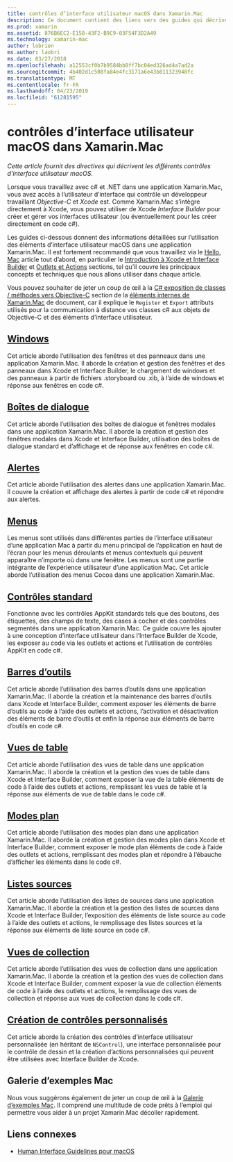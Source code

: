 ```yaml
---
title: contrôles d’interface utilisateur macOS dans Xamarin.Mac
description: Ce document contient des liens vers des guides qui décrivent les différents contrôles d’interface utilisateur qui permettent aux développeurs de Xamarin.Mac. Contenu lié examine de windows, boîtes de dialogue, alertes, menus, barres d’outils, des vues de table, modes plan et bien plus encore.
ms.prod: xamarin
ms.assetid: 876B6EC2-E158-43F2-B9C9-03F54F3D2A49
ms.technology: xamarin-mac
author: lobrien
ms.author: laobri
ms.date: 03/27/2018
ms.openlocfilehash: a12553cf0b7b9584bb8ff7bc04ed326ad4a7ad2a
ms.sourcegitcommit: 4b402d1c508fa84e4fc3171a6e43b811323948fc
ms.translationtype: MT
ms.contentlocale: fr-FR
ms.lasthandoff: 04/23/2019
ms.locfileid: "61281595"
---
```

# <a name="macos-user-interface-controls-in-xamarinmac"></a>contrôles d’interface utilisateur macOS dans Xamarin.Mac

_Cette article fournit des directives qui décrivent les différents contrôles d’interface utilisateur macOS._

Lorsque vous travaillez avec c# et .NET dans une application Xamarin.Mac, vous avez accès à l’utilisateur d’interface qui contrôle un développeur travaillant *Objective-C* et *Xcode* est. Comme Xamarin.Mac s’intègre directement à Xcode, vous pouvez utiliser de Xcode _Interface Builder_ pour créer et gérer vos interfaces utilisateur (ou éventuellement pour les créer directement en code c#).

Les guides ci-dessous donnent des informations détaillées sur l’utilisation des éléments d’interface utilisateur macOS dans une application Xamarin.Mac. Il est fortement recommandé que vous travaillez via le [Hello, Mac](~/mac/get-started/hello-mac.md) article tout d’abord, en particulier le [Introduction à Xcode et Interface Builder](~/mac/get-started/hello-mac.md#introduction-to-xcode-and-interface-builder) et [Outlets et Actions](~/mac/get-started/hello-mac.md#outlets-and-actions) sections, tel qu’il couvre les principaux concepts et techniques que nous allons utiliser dans chaque article.

Vous pouvez souhaiter de jeter un coup de œil à la [C# exposition de classes / méthodes vers Objective-C](~/mac/internals/how-it-works.md#exposing-c-classes--methods-to-objective-c) section de la [éléments internes de Xamarin.Mac](~/mac/internals/how-it-works.md) de document, car il explique le `Register` et `Export` attributs utilisés pour la communication à distance vos classes c# aux objets de Objective-C et des éléments d’interface utilisateur.

## <a name="windowsmacuser-interfacewindowmd"></a>[Windows](~/mac/user-interface/window.md)

Cet article aborde l’utilisation des fenêtres et des panneaux dans une application Xamarin.Mac. Il aborde la création et gestion des fenêtres et des panneaux dans Xcode et Interface Builder, le chargement de windows et des panneaux à partir de fichiers .storyboard ou .xib, à l’aide de windows et réponse aux fenêtres en code c#.

## <a name="dialogsmacuser-interfacedialogmd"></a>[Boîtes de dialogue](~/mac/user-interface/dialog.md)

Cet article aborde l’utilisation des boîtes de dialogue et fenêtres modales dans une application Xamarin.Mac. Il aborde la création et gestion des fenêtres modales dans Xcode et Interface Builder, utilisation des boîtes de dialogue standard et d’affichage et de réponse aux fenêtres en code c#.

## <a name="alertsmacuser-interfacealertmd"></a>[Alertes](~/mac/user-interface/alert.md)

Cet article aborde l’utilisation des alertes dans une application Xamarin.Mac. Il couvre la création et affichage des alertes à partir de code c# et répondre aux alertes.

## <a name="menusmacuser-interfacemenumd"></a>[Menus](~/mac/user-interface/menu.md)

Les menus sont utilisés dans différentes parties de l’interface utilisateur d’une application Mac à partir du menu principal de l’application en haut de l’écran pour les menus déroulants et menus contextuels qui peuvent apparaître n’importe où dans une fenêtre. Les menus sont une partie intégrante de l’expérience utilisateur d’une application Mac. Cet article aborde l’utilisation des menus Cocoa dans une application Xamarin.Mac.

## <a name="standard-controlsmacuser-interfacestandard-controlsmd"></a>[Contrôles standard](~/mac/user-interface/standard-controls.md)

Fonctionne avec les contrôles AppKit standards tels que des boutons, des étiquettes, des champs de texte, des cases à cocher et des contrôles segmentés dans une application Xamarin.Mac. Ce guide couvre les ajouter à une conception d’interface utilisateur dans l’Interface Builder de Xcode, les exposer au code via les outlets et actions et l’utilisation de contrôles AppKit en code c#.

## <a name="toolbarsmacuser-interfacetoolbarmd"></a>[Barres d’outils](~/mac/user-interface/toolbar.md)

Cet article aborde l’utilisation des barres d’outils dans une application Xamarin.Mac. Il aborde la création et la maintenance des barres d’outils dans Xcode et Interface Builder, comment exposer les éléments de barre d’outils au code à l’aide des outlets et actions, l’activation et désactivation des éléments de barre d’outils et enfin la réponse aux éléments de barre d’outils en code c#.

## <a name="table-viewsmacuser-interfacetable-viewmd"></a>[Vues de table](~/mac/user-interface/table-view.md)

Cet article aborde l’utilisation des vues de table dans une application Xamarin.Mac. Il aborde la création et la gestion des vues de table dans Xcode et Interface Builder, comment exposer la vue de la table éléments de code à l’aide des outlets et actions, remplissant les vues de table et la réponse aux éléments de vue de table dans le code c#.

## <a name="outline-viewsmacuser-interfaceoutline-viewmd"></a>[Modes plan](~/mac/user-interface/outline-view.md)

Cet article aborde l’utilisation des modes plan dans une application Xamarin.Mac. Il aborde la création et gestion des modes plan dans Xcode et Interface Builder, comment exposer le mode plan éléments de code à l’aide des outlets et actions, remplissant des modes plan et répondre à l’ébauche d’afficher les éléments dans le code c#.

## <a name="source-listsmacuser-interfacesource-listmd"></a>[Listes sources](~/mac/user-interface/source-list.md)

Cet article aborde l’utilisation des listes de sources dans une application Xamarin.Mac. Il aborde la création et la gestion des listes de sources dans Xcode et Interface Builder, l’exposition des éléments de liste source au code à l’aide des outlets et actions, le remplissage des listes sources et la réponse aux éléments de liste source en code c#.

## <a name="collection-viewsmacuser-interfacecollection-viewmd"></a>[Vues de collection](~/mac/user-interface/collection-view.md)

Cet article aborde l’utilisation des vues de collection dans une application Xamarin.Mac. Il aborde la création et la gestion des vues de collection dans Xcode et Interface Builder, comment exposer la vue de collection éléments de code à l’aide des outlets et actions, le remplissage des vues de collection et réponse aux vues de collection dans le code c#.

## <a name="creating-custom-controlsmacuser-interfacecustom-controlsmd"></a>[Création de contrôles personnalisés](~/mac/user-interface/custom-controls.md)

Cet article aborde la création des contrôles d’interface utilisateur personnalisée (en héritant de `NSControl`), une interface personnalisée pour le contrôle de dessin et la création d’actions personnalisées qui peuvent être utilisées avec Interface Builder de Xcode.

## <a name="mac-samples-gallery"></a>Galerie d’exemples Mac

Nous vous suggérons également de jeter un coup de œil à la [Galerie d’exemples Mac](https://developer.xamarin.com/samples/mac/all/). Il comprend une multitude de code prêts à l’emploi qui permettre vous aider à un projet Xamarin.Mac décoller rapidement.

## <a name="related-links"></a>Liens connexes

- [Human Interface Guidelines pour macOS](https://developer.apple.com/macos/human-interface-guidelines/overview/themes/)
